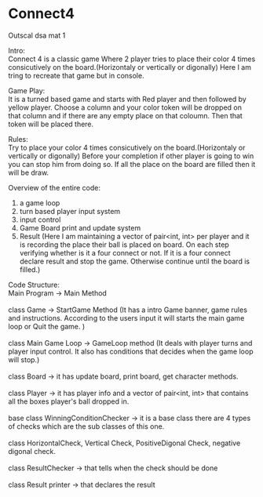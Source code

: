 # Connect4
Outscal dsa mat 1

Intro: </br>
Connect 4 is a classic game Where 2 player tries to place their color 4 times consicutively  on the board.(Horizontaly or vertically or digonally)
Here I am tring to recreate that game but in console.

Game Play: </br>
It is a turned based game and starts with Red player and then followed by yellow player.
Choose a column and your color token will be dropped on that column and if there are any empty place on that coloumn. Then that token will be placed there.

Rules: </br>
Try to place your color 4 times consicutively  on the board.(Horizontaly or vertically or digonally)
Before your completion if other player is going to win you can stop him from doing so.
If all the place on the board are filled then it will be draw.


Overview of the entire code: </br>
1. a game loop
2. turn based player input system
3. input control
4. Game Board print and update system
5. Result (Here I am maintaining a vector of pair<int, int> per player and it is recording the place their ball is placed on board. On each step verifying whether is it a four connect or not. If it is a four connect declare result and stop the game. Otherwise continue until the board is filled.)

Code Structure: </br>
Main Program -> Main Method </br></br>
class Game -> StartGame Method (It has a intro Game banner, game rules and instructions. According to the users input it will starts the main game loop or Quit the game. )</br></br>
class Main Game Loop -> GameLoop method (It deals with player turns and player input control. It also has conditions that decides when the game loop will stop.)</br></br>
class Board -> it has update board, print board, get character methods. </br></br>
class Player -> it has player info and a vector of pair<int, int> that contains all the boxes player's ball dropped in.</br></br>
base class WinningConditionChecker -> it is a base class there are 4 types of checks which are the sub classes of this one.</br></br>
class HorizontalCheck, Vertical Check, PositiveDigonal Check, negative digonal check.</br></br>
class ResultChecker -> that tells when the check should be done</br></br>
class Result printer -> that declares the result</br></br>


